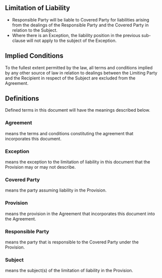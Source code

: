 ## Limitation of Liability

- Responsible Party will be liable to Covered Party for liabilities arising from the dealings of the Responsible Party and the Covered Party in relation to the Subject.
- Where there is an Exception, the liability position in the previous sub-clause will not apply to the subject of the Exception.

## Implied Conditions

To the fullest extent permitted by the law, all terms and conditions implied by any other source of law in relation to dealings between the Limiting Party and the Recipient in respect of the Subject are excluded from the Agreement.

## Definitions

Defined terms in this document will have the meanings described below.

### Agreement
means the terms and conditions constituting the agreement that incorporates this document.

### Exception
means the exception to the limitation of liability in this document that the Provision may or may not describe.

### Covered Party
means the party assuming liability in the Provision.

### Provision
means the provision in the Agreement that incorporates this document into the Agreement.

### Responsible Party
means the party that is responsible to the Covered Party under the Provision.

### Subject
means the subject(s) of the limitation of liability in the Provision.
